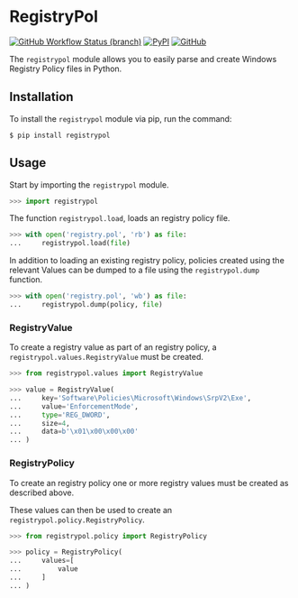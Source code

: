 # RegistryPol

[![GitHub Workflow Status (branch)](https://img.shields.io/github/actions/workflow/status/liamsennitt/registrypol/build.yml?branch=main)](https://github.com/liamsennitt/registrypol/actions/workflows/build.yml)
[![PyPI](https://img.shields.io/pypi/v/registrypol)](https://pypi.org/project/registrypol/)
[![GitHub](https://img.shields.io/github/license/LiamSennitt/registrypol)](LICENSE)

The `registrypol` module allows you to easily parse and create Windows Registry Policy files in Python.

## Installation

To install the `registrypol` module via pip, run the command:

```console
$ pip install registrypol
```

## Usage

Start by importing the `registrypol` module.

```python
>>> import registrypol
```

The function `registrypol.load`, loads an registry policy file.

```python
>>> with open('registry.pol', 'rb') as file:
...     registrypol.load(file)
```

In addition to loading an existing registry policy, policies created using the relevant Values can be dumped to a file using the `registrypol.dump` function.

```python
>>> with open('registry.pol', 'wb') as file:
...     registrypol.dump(policy, file)
```

### RegistryValue

To create a registry value as part of an registry policy, a `registrypol.values.RegistryValue` must be created.

```python
>>> from registrypol.values import RegistryValue

>>> value = RegistryValue(
...     key='Software\Policies\Microsoft\Windows\SrpV2\Exe',
...     value='EnforcementMode',
...     type='REG_DWORD',
...     size=4,
...     data=b'\x01\x00\x00\x00'
... )
```

### RegistryPolicy

To create an registry policy one or more registry values must be created as described above.

These values can then be used to create an `registrypol.policy.RegistryPolicy`.

```python
>>> from registrypol.policy import RegistryPolicy

>>> policy = RegistryPolicy(
...     values=[
...         value
...     ]
... )
```
